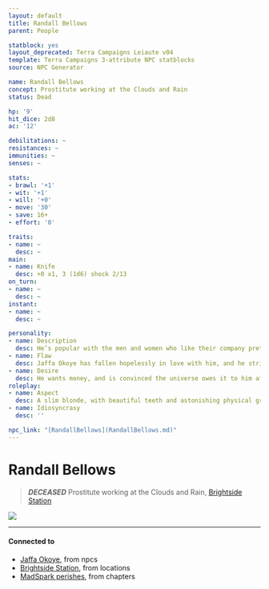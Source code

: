 ```yaml
---
layout: default
title: Randall Bellows
parent: People

statblock: yes
layout_deprecated: Terra Campaigns Leiaute v04
template: Terra Campaigns 3-attribute NPC statblocks
source: NPC Generator

name: Randall Bellows
concept: Prostitute working at the Clouds and Rain
status: Dead

hp: '9'
hit_dice: 2d8
ac: '12'

debilitations: ~
resistances: ~
immunities: ~
senses: ~

stats:
- brawl: '+1'
- wit: '+1'
- will: '+0'
- move: '30'
- save: 16+
- effort: '0'

traits:
- name: ~
  desc: ~
main:
- name: Knife
  desc: +0 x1, 3 (1d6) shock 2/13
on_turn:
- name: ~
  desc: ~
instant:
- name: ~
  desc: ~

personality:
- name: Description
  desc: He’s popular with the men and women who like their company pretty and aren’t looking for sweet nature; his mercenary instincts aren’t hidden nearly as well as he thinks they are.
- name: Flaw
  desc: Jaffa Okoye has fallen hopelessly in love with him, and he strings her along, waiting until he’s certain he’s exhausted the potential of the station before leaving with her- and then leaving with her money at the next convenient stop.
- name: Desire
  desc: He wants money, and is convinced the universe owes it to him after all he’s had to do.
roleplay:
- name: Aspect
  desc: A slim blonde, with beautiful teeth and astonishing physical grace. Laughs often.
- name: Idiosyncrasy
  desc: ''

npc_link: "[RandallBellows](RandallBellows.md)"
---
```

# Randall Bellows

> ***DECEASED*** Prostitute working at the Clouds and Rain, [Brightside Station](../locations/BrightsideStation.md)

![](https://i.imgur.com/Tsa2Km7.png)

---
#### Connected to

<!-- QueryToSerialize: LIST without ID "["+ title + "](https://terra-campaigns.github.io/"+ regexreplace(file.path, ".md", "") + ")" + ", from " + regexreplace(file.folder, "hostile/", "") FROM ([[]]) OR outgoing([[]]) WHERE file.name != this.file.name AND file.name != "directory" AND file.name != "campaigns" SORT file.folder DESC -->
<!-- SerializedQuery: LIST without ID "["+ title + "](https://terra-campaigns.github.io/"+ regexreplace(file.path, ".md", "") + ")" + ", from " + regexreplace(file.folder, "hostile/", "") FROM ([[]]) OR outgoing([[]]) WHERE file.name != this.file.name AND file.name != "directory" AND file.name != "campaigns" SORT file.folder DESC -->
- [Jaffa Okoye](https://terra-campaigns.github.io/hostile/npcs/JaffaOkoye), from npcs
- [Brightside Station](https://terra-campaigns.github.io/hostile/locations/BrightsideStation), from locations
- [MadSpark perishes](https://terra-campaigns.github.io/hostile/chapters/chap004), from chapters
<!-- SerializedQuery END -->
